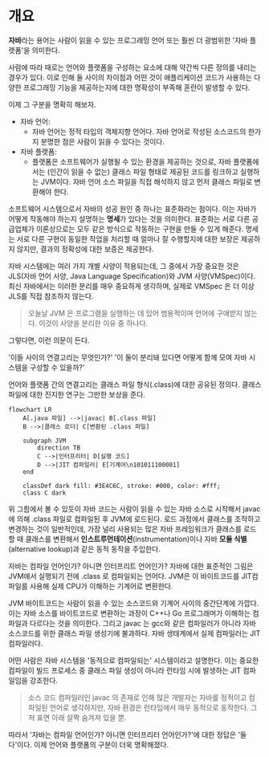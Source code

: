 <!-- Date: 24. 12. 25. } -->
<!-- File ID: 4079c30c-50a7-4517-b678-655840020740 -->
<!-- Update Date: 25. 01. 01. } -->
<!-- Author: Seoyeon Jang -->

# 개요

**자바**라는 용어는 사람이 읽을 수 있는 프로그래밍 언어 또는 훨씬 더 광범위한
'자바 플랫폼'을 의미한다.

사람에 따라 때로는 언어와 플랫폼을 구성하는 요소에 대해 약간씩 다른 정의를 내리는 경우가 있다.
이로 인해 둘 사이의 차이점과 어떤 것이 애플리케이션 코드가 사용하는 다양한 프로그래밍 기능을 제공하는지에 대한 명확성이 부족해 혼란이 발생할 수 있다.

이제 그 구분을 명확히 해보자.

- 자바 언어:
    - 자바 언어는 정적 타입의 객체지향 언어다. 자바 언어로 작성된 소스코드의 한가지 분명한 점은
      사람이 읽을 수 있다는 것이다.
- 자바 플랫폼:
    - 플랫폼은 소프트웨어가 실행될 수 있는 환경을 제공하는 것으로, 자바 플랫폼에서는 (인간이 읽을 수 없는) 클래스 파일 형태로 제공된 코드를
      링크하고 실행하는 JVM이다. 자바 언어 소스 파일을 직접 해석하지 않고 먼저 클래스 파일로 변환해야 한다.

소프트웨어 시스템으로서 자바의 성공 원인 중 하나는 표준화라는 점이다.
이는 자바가 어떻게 작동해야 하는지 설명하는 **명세**가 있다는 것을 의미한다.
표준화는 서로 다른 공급업체가 이론상으로는 모두 같은 방식으로 작동하는 구현을 만들 수 있게 해준다.
명세는 서로 다른 구현이 동일한 작업을 처리할 때 얼마나 잘 수행할지에 대한 보장은 제공하지 않지만, 결과의 정확성에 대한
보증은 제공한다.

자바 시스템에는 여러 가지 개별 사양이 적용되는데, 그 중에서 가장 중요한 것은 JLS(자바 언어 사양, Java Language Specification)와 JVM 사양(VMSpec)이다.
최신 자바에서는 이러한 분리를 매우 중요하게 생각하며, 실제로 VMSpec 은 더 이상 JLS를 직접 참조하지 않는다.

> 오늘날 JVM 은 프로그램을 실행하는 데 있어 범용적이며 언어에 구애받지 않는다.
> 이것이 사양을 분리한 이유 중 하나다.


그렇다면, 이런 의문이 든다.

'이들 사이의 연결고리는 무엇인가?'
'이 둘이 분리돼 있다면 어떻게 함께 모여 자바 시스템을 구성할 수 있을까?'

언어와 플랫폼 간의 연결고리는 클래스 파일 형식(.class)에 대한 공유된 정의다.
클래스 파일에 대한 진지한 연구는 그만한 보상을 준다.

```mermaid
flowchart LR
    A[.java 파일] -->|javac| B[.class 파일]
    B -->|클래스 로더| C[변환된 .class 파일]

    subgraph JVM
        direction TB
        C -->|인터프리터| D[실행 코드]
        D -->|JIT 컴파일러| E[기계어\n101011100001]
    end

    classDef dark fill: #3E4C6C, stroke: #000, color: #fff;
    class C dark
```

위 그릠에서 볼 수 있듯이 자바 코드는 사람이 읽을 수 있는 자바 소스로 시작해서 javac 에 의해
.class 파일로 컴파일된 후 JVM에 로드된다. 로드 과정에서 클래스를 조작하고 변경하는 것이 일반적인데,
가장 널리 사용되는 많은 자바 프레임워크가 클래스를 로드할 때 클래스를 변환해서 **인스트루먼테이션**(instrumentation)이나
자바 **모듈 식별**(alternative lookup)과 같은 동적 동작을 주입한다.

자바는 컴파일 언어인가? 아니면 인터프리트 언어인가? 자바에 대한 표준적인 그림은 JVM에서 실행되기 전에 .class 로 컴파일되는 언어다.
JVM은 이 바이트코드를 JIT컴파일를 사용해 실제 CPU가 이해하는 기계어로 변환한다.

JVM 바이트코드는 사람이 읽을 수 있는 소스코드와 기계어 사이의 중간단계에 가깝다. 이는 자바 소스를 바이트코드로 변환하는 과정이
C++나 Go 프로그래머가 이해하는 컴파일과 다르다는 것을 의미한다.
그리고 javac 는 gcc와 같은 컴파일러가 아니라 자바 소스코드를 위한 클래스 파일 생성기에 불과하다.
자바 생태계에서 실제 컴파일러는 JIT 컴파일러다.

어떤 사람은 자바 시스템을 '동적으로 컴파일되는' 시스템이라고 설명한다. 이는 중요한 컴파일이 빌드 프로세스 중 클래스 파일 생성이 아니라 런타임 시에 발생하는 JIT
컴파일임을 강조한다.

> 소스 코드 컴파일러인 javac 의 존재로 인해 많은 개발자는 자바를 정적이고 컴파일된 언어로 생각하지만,
> 자바 환경은 런타임에서 매우 동적으로 동작한다. 그저 표면 아래 살짝 숨겨져 있을 뿐.

따라서 '자바는 컴파일 언어인가? 아니면 인터프리터 언어인가?'에 대한 정답은 '둘 다'이다.
이제 언어와 플랫폼의 구분이 더욱 명확해졌다.
